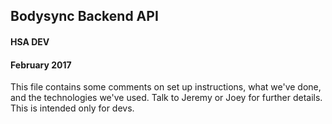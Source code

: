 ##  Bodysync Backend API

#### HSA DEV
#### February 2017

This file contains some comments on set up instructions, what we've done, and the technologies we've used.
Talk to Jeremy or Joey for further details.
This is intended only for devs.


